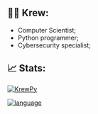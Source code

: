 ## 👱‍♀️ Krew:
- Computer Scientist;
- Python programmer;
- Cybersecurity specialist;

## 📈 Stats:
[![KrewPy](https://github-readme-stats.vercel.app/api?username=KrewPy&theme=dark&show_icons=true&hide_border=false)](https://github.com/anuraghazra/github-readme-stats)

[![language](https://github-readme-stats.vercel.app/api/top-langs/?username=KrewPy&hide=html&layout=compact&theme=dark)](https://github.com/anuraghazra/github-readme-stats)

